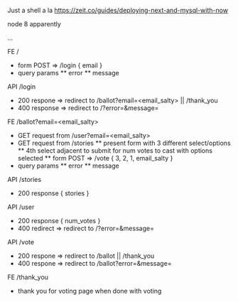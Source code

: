 Just a shell a la https://zeit.co/guides/deploying-next-and-mysql-with-now

node 8 apparently

...

FE /
* form POST => /login { email }
* query params
** error
** message

API /login
* 200 respone => redirect to /ballot?email=<email_salty> || /thank_you
* 400 response => redirect to /?error=<error>&message=<message>

FE /ballot?email=<email_salty>
* GET request from /user?email=<email_salty>
* GET request from /stories
** present form with 3 different select/options
** 4th select adjacent to submit for num votes to cast with options selected
** form POST => /vote { 3, 2, 1, email_salty }
* query params
** error
** message

API /stories
* 200 response { stories }

API /user
* 200 response { num_votes }
* 400 redirect => redirect to /?error=<error>&message=<message>

API /vote
* 200 respone => redirect to /ballot || /thank_you
* 400 respone => redirect to /ballot?error=<error>&message=<message>

FE /thank_you
* thank you for voting page when done with voting